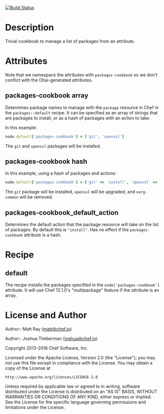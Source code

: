[![Build Status](https://travis-ci.org/mattray/packages-cookbook.png)](https://travis-ci.org/mattray/packages-cookbook)

Description
===========

Trivial cookbook to manage a list of packages from an attribute.

Attributes
==========

Note that we namespace the attributes with `packages-cookbook` so we don't conflict with the Ohai-generated attributes.

packages-cookbook array
-----------------------

Determines package names to manage with the `package` resource in Chef in the `packages::default` recipe. It can be specified as an array of strings that are packages to install, or as a hash of packages with an action to take.

In this example:

```ruby
node.default['packages-cookbook'] = ['git', 'openssl']
```

The `git` and `openssl` packages will be installed.

packages-cookbook hash
----------------------

In this example, using a hash of packages and actions:

```ruby
node.default['packages-cookbook'] = {'git' => 'install', 'openssl' => 'upgrade', 'xorg-common' => 'remove'}
```

The `git` package will be installed, `openssl` will be upgraded, and `xorg-common` will be removed.

packages-cookbook_default_action
--------------------------------

Determines the default action that the package resource will take on the list of packages. By default this is `"install"`. Has no effect if the `packages-cookbook` attribute is a hash.

Recipe
=======

default
-------

The recipe installs the packages specified in the `node['packages-cookbook']` attribute. It will use Chef 12.1.0's "multipackage" feature if the attribute is an array.

License and Author
==================

Author:: Matt Ray (<matt@chef.io>)

Author:: Joshua Timberman (<joshua@chef.io>)

Copyright 2013-2016 Chef Software, Inc.

Licensed under the Apache License, Version 2.0 (the "License");
you may not use this file except in compliance with the License.
You may obtain a copy of the License at

    http://www.apache.org/licenses/LICENSE-2.0

Unless required by applicable law or agreed to in writing, software
distributed under the License is distributed on an "AS IS" BASIS,
WITHOUT WARRANTIES OR CONDITIONS OF ANY KIND, either express or implied.
See the License for the specific language governing permissions and
limitations under the License.
